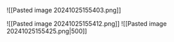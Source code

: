 ![[Pasted image 20241025155403.png]]



![[Pasted image 20241025155412.png]]
![[Pasted image 20241025155425.png|500]]
